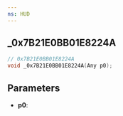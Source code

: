 ```yaml
---
ns: HUD
---
```

## _0x7B21E0BB01E8224A

```c
// 0x7B21E0BB01E8224A
void _0x7B21E0BB01E8224A(Any p0);
```


## Parameters
* **p0**: 

